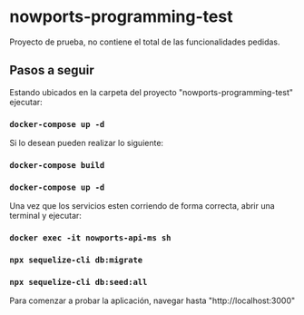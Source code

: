 # nowports-programming-test

Proyecto de prueba, no contiene el total de las funcionalidades pedidas.

## Pasos a seguir

Estando ubicados en la carpeta del proyecto "nowports-programming-test" ejecutar:

### `docker-compose up -d`

Si lo desean pueden realizar lo siguiente:

### `docker-compose build`
### `docker-compose up -d`

Una vez que los servicios esten corriendo de forma correcta, abrir una terminal y ejecutar:

### `docker exec -it nowports-api-ms sh`
### `npx sequelize-cli db:migrate`
### `npx sequelize-cli db:seed:all`

Para comenzar a probar la aplicación, navegar hasta "http://localhost:3000"